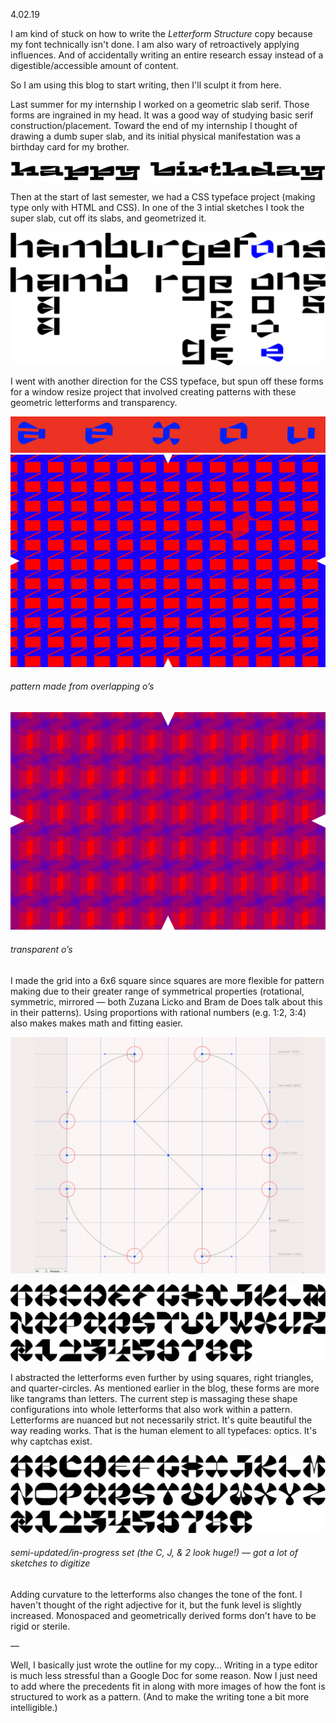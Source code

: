 <a name="04.02.19"></a>

<span class="log_date">4.02.19</span>

I am kind of stuck on how to write the *Letterform Structure* copy because my font technically isn't done. I am also wary of retroactively applying influences. And of accidentally writing an entire research essay instead of a digestible/accessible amount of content.

So I am using this blog to start writing, then I'll sculpt it from here.

Last summer for my internship I worked on a geometric slab serif. Those forms are ingrained in my head. It was a good way of studying basic serif construction/placement. Toward the end of my internship I thought of drawing a dumb super slab, and its initial physical manifestation was a birthday card for my brother.

<p class="fill"><img src="images/04.02.19_hb.jpg"></p>

Then at the start of last semester, we had a CSS typeface project (making type only with HTML and CSS). In one of the 3 intial sketches I took the super slab, cut off its slabs, and geometrized it.

![](images/04.02.19_css.jpg)

I went with another direction for the CSS typeface, but spun off these forms for a window resize project that involved creating patterns with these geometric letterforms and transparency.

![](images/04.02.19_vowels.png)
![](images/04.02.19_o1.png)
###### pattern made from overlapping o’s
![](images/04.02.19_o2.png)
###### transparent o’s

I made the grid into a 6x6 square since squares are more flexible for pattern making due to their greater range of symmetrical properties (rotational, symmetric, mirrored — both Zuzana Licko and Bram de Does talk about this in their patterns). Using proportions with rational numbers (e.g. 1:2, 3:4) also makes makes math and fitting easier.

![](images/04.02.19_grid.jpg)

![](images/04.02.19_draft1.jpg)

I abstracted the letterforms even further by using squares, right triangles, and quarter-circles. As mentioned earlier in the blog, these forms are more like tangrams than letters. The current step is massaging these shape configurations into whole letterforms that also work within a pattern. Letterforms are nuanced but not necessarily strict. It's quite beautiful the way reading works. That is the human element to all typefaces: optics. It's why captchas exist.

![](images/04.02.19_draft2.jpg)
###### semi-updated/in-progress set (the C, J, & 2 look huge!) — got a lot of sketches to digitize

Adding curvature to the letterforms also changes the tone of the font. I haven't thought of the right adjective for it, but the funk level is slightly increased. Monospaced and geometrically derived forms don't have to be rigid or sterile.

—

Well, I basically just wrote the outline for my copy… Writing in a type editor is much less stressful than a Google Doc for some reason. Now I just need to add where the precedents fit in along with more images of how the font is structured to work as a pattern. (And to make the writing tone a bit more intelligible.)
